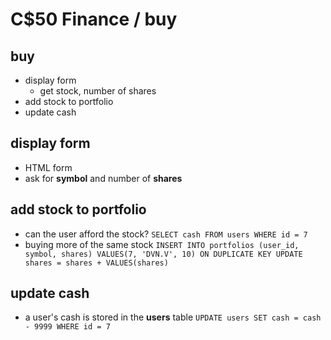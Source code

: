 # C$50 Finance / buy

## buy
- display form
  - get stock, number of shares
- add stock to portfolio
- update cash

## display form
- HTML form
- ask for **symbol** and number of **shares**

## add stock to portfolio
- can the user afford the stock?
```SELECT cash FROM users WHERE id = 7```
- buying more of the same stock
```INSERT INTO portfolios (user_id, symbol, shares) VALUES(7, 'DVN.V', 10) ON DUPLICATE KEY UPDATE shares = shares + VALUES(shares)```

## update cash
- a user's cash is stored in the **users** table
```UPDATE users SET cash = cash - 9999 WHERE id = 7```
